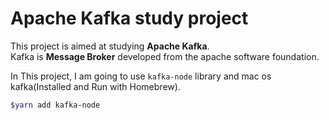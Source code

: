 # Apache Kafka study project

This project is aimed at studying **Apache Kafka**.  
Kafka is **Message Broker** developed from the apache software foundation.

In This project, I am going to use `kafka-node` library and mac os kafka(Installed and Run with Homebrew).

```bash
$yarn add kafka-node
```
